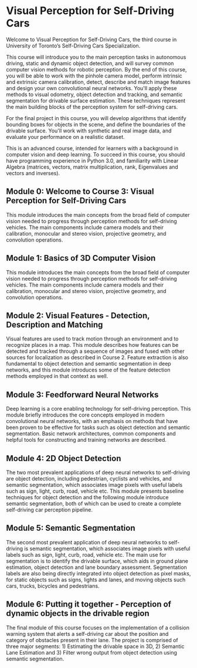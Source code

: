 Visual Perception for Self-Driving Cars
==============

Welcome to Visual Perception for Self-Driving Cars, the third course in University of Toronto’s Self-Driving Cars Specialization.

This course will introduce you to the main perception tasks in autonomous driving, static and dynamic object detection, and will survey common computer vision methods for robotic perception.  By the end of this course, you will be able to work with the pinhole camera model, perform intrinsic and extrinsic camera calibration, detect, describe and match image features and design your own convolutional neural networks.  You'll apply these methods to visual odometry, object detection and tracking, and semantic segmentation for drivable surface estimation. These techniques represent the main building blocks of the perception system for self-driving cars.

For the final project in this course, you will develop algorithms that identify bounding boxes for objects in the scene, and define the boundaries of the drivable surface.  You'll work with synthetic and real image data, and evaluate your performance on a realistic dataset.

This is an advanced course, intended for learners with a background in computer vision and deep learning. To succeed in this course, you should have programming experience in Python 3.0, and familiarity with Linear Algebra (matrices, vectors, matrix multiplication, rank, Eigenvalues and vectors and inverses).

## Module 0: Welcome to Course 3: Visual Perception for Self-Driving Cars
This module introduces the main concepts from the broad field of computer vision needed to progress through perception methods for self-driving vehicles. The main components include camera models and their calibration, monocular and stereo vision, projective geometry, and convolution operations.

## Module 1: Basics of 3D Computer Vision
This module introduces the main concepts from the broad field of computer vision needed to progress through perception methods for self-driving vehicles. The main components include camera models and their calibration, monocular and stereo vision, projective geometry, and convolution operations.

## Module 2: Visual Features - Detection, Description and Matching
Visual features are used to track motion through an environment and to recognize places in a map. This module describes how features can be detected and tracked through a sequence of images and fused with other sources for localization as described in Course 2. Feature extraction is also fundamental to object detection and semantic segmentation in deep networks, and this module introduces some of the feature detection methods employed in that context as well.

## Module 3: Feedforward Neural Networks
Deep learning is a core enabling technology for self-driving perception. This module briefly introduces the core concepts employed in modern convolutional neural networks, with an emphasis on methods that have been proven to be effective for tasks such as object detection and semantic segmentation. Basic network architectures, common components and helpful tools for constructing and training networks are described.

## Module 4: 2D Object Detection
The two most prevalent applications of deep neural networks to self-driving are object detection, including pedestrian, cyclists and vehicles, and semantic segmentation, which associates image pixels with useful labels such as sign, light, curb, road, vehicle etc. This module presents baseline techniques for object detection and the following module introduce semantic segmentation, both of which can be used to create a complete self-driving car perception pipeline.

## Module 5: Semantic Segmentation
The second most prevalent application of deep neural networks to self-driving is semantic segmentation, which associates image pixels with useful labels such as sign, light, curb, road, vehicle etc. The main use for segmentation is to identify the drivable surface, which aids in ground plane estimation, object detection and lane boundary assessment. Segmentation labels are also being directly integrated into object detection as pixel masks, for static objects such as signs, lights and lanes, and moving objects such cars, trucks, bicycles and pedestrians.

## Module 6: Putting it together - Perception of dynamic objects in the drivable region
The final module of this course focuses on the implementation of a collision warning system that alerts a self-driving car about the position and category of obstacles present in their lane. The project is comprised of three major segments: 1) Estimating the drivable space in 3D, 2) Semantic Lane Estimation and 3) Filter wrong output from object detection using semantic segmentation.
